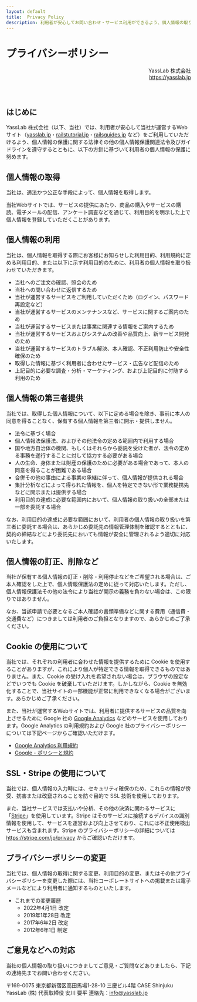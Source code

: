 ```yaml
---
layout: default
title:  Privacy Policy
description: 利用者が安心してお問い合わせ・サービス利用ができるよう、個人情報の取り扱い方（プライバシーポリシー）についてまとめているページです。
---
```


# プライバシーポリシー

<div align="right" style="padding-bottom: 40px;">
YassLab 株式会社<br>
<a href="https://yasslab.jp">https://yasslab.jp</a>
</div>

## はじめに

YassLab 株式会社（以下、当社）では、利用者が安心して当社が運営するWebサイト（<a href='/'>yasslab.jp</a>・<a href='https://railstutorial.jp/'>railstutorial.jp</a>・<a href='https://railsguides.jp/'>railsguides.jp</a> など）をご利用していただけるよう、個人情報の保護に関する法律その他の個人情報保護関連法令及びガイドラインを遵守するとともに、以下の方針に基づいて利用者の個人情報の保護に努めます。


## 個人情報の取得

当社は、適法かつ公正な手段によって、個人情報を取得します。

当社Webサイトでは、サービスの提供にあたり、商品の購入やサービスの購読、電子メールの配信、アンケート調査などを通じて、利用目的を明示した上で個人情報を登録していただくことがあります。


## 個人情報の利用

当社は、個人情報を取得する際にお客様にお知らせした利用目的、利用規約に定める利用目的、または以下に示す利用目的のために、利用者の個人情報を取り扱わせていただきます。

- 当社へのご注文の確認、照会のため
- 当社への問い合わせに返信するため
- 当社が運営するサービスをご利用していただくため（ログイン、パスワード再設定など）
- 当社が運営するサービスのメンテナンスなど、サービスに関するご案内のため
- 当社が運営するサービスまたは事業に関連する情報をご案内するため
- 当社が運営するサービスおよびシステムの改善や品質向上、新サービス開発のため
- 当社が運営するサービスのトラブル解決、本人確認、不正利用防止や安全性確保のため
- 取得した情報に基づく利用者に合わせたサービス・広告など配信のため
- 上記目的に必要な調査・分析・マーケティング、および上記目的に付随する利用のため


## 個人情報の第三者提供

当社では、取得した個人情報について、以下に定める場合を除き、事前に本人の同意を得ることなく、保有する個人情報を第三者に開示・提供しません。

- 法令に基づく場合
- 個人情報法保護法、およびその他法令の定める範囲内で利用する場合
- 国や地方自治体の機関、もしくはそれらから委託を受けた者が、法令の定める事務を遂行することに対して協力する必要がある場合
- 人の生命、身体または財産の保護のために必要がある場合であって、本人の同意を得ることが困難である場合
- 合併その他の事由による事業の承継に伴って、個人情報が提供される場合
- 集計分析などによって得られた情報を、個人を特定できない形で業務提携先などに開示または提供する場合
- 利用目的の達成に必要な範囲内において、個人情報の取り扱いの全部または一部を委託する場合

なお、利用目的の達成に必要な範囲において、利用者の個人情報の取り扱いを第三者に委託する場合は、あらかじめ委託先の情報管理体制を確認するとともに、契約の締結などにより委託先においても情報が安全に管理されるよう適切に対応いたします。


## 個人情報の訂正、削除など

当社が保有する個人情報の訂正・削除・利用停止などをご希望される場合は、ご本人確認をした上で、個人情報保護法の定めに従って対応いたします。ただし、個人情報保護法その他の法令により当社が開示の義務を負わない場合は、この限りではありません。

なお、当該申請で必要となるご本人確認の書類準備などに関する費用（通信費・交通費など）につきましては利用者のご負担となりますので、あらかじめご了承ください。


## Cookie の使用について

当社では、それぞれの利用者に合わせた情報を提供するために Cookie を使用することがありますが、これにより個人が特定できる情報を取得できるものではありません。また、Cookie の受け入れを希望されない場合は、ブラウザの設定などでいつでも Cookie を破棄していただけます。しかしながら、Cookie を無効化することで、当社サイトの一部機能が正常に利用できなくなる場合がございます。あらかじめご了承ください。

また、当社が運営するWebサイトでは、利用者に提供するサービスの品質を向上させるために Google 社の [Google Analytics](https://marketingplatform.google.com/intl/ja/about/analytics/) などのサービスを使用しております。Google Analytics の利用規約および Google 社のプライバシーポリシーについては下記ページからご確認いただけます。

- [Google Analytics 利用規約](https://marketingplatform.google.com/about/analytics/terms/jp/)
- [Google - ポリシーと規約](https://policies.google.com/?hl=ja)


## SSL・Stripe の使用について

当社では、個人情報の入力時には、セキュリティ確保のため、これらの情報が傍受、妨害または改竄されることを防ぐ目的で SSL 技術を使用しております。

また、当社サービスでは支払いや分析、その他の決済に関わるサービスに「<a href='https://stripe.com/jp'>Stripe</a>」を使用しています。Stripe はそのサービスに接続するデバイスの識別情報を使用して、サービスを運営および向上させており、これには不正使用検出サービスも含まれます。Stripe のプライバシーポリシーの詳細については <a href='https://stripe.com/jp/privacy'>https://stripe.com/jp/privacy</a> からご確認いただけます。


## プライバシーポリシーの変更

当社では、個人情報の取得に関する変更、利用目的の変更、またはその他プライバシーポリシーを変更した際には、当社コーポレートサイトへの掲載または電子メールなどにより利用者に通知するものといたします。

- これまでの変更履歴
  - 2022年4月1日 改定
  - 2019年1年28日 改定
  - 2017年6年2日 改定
  - 2012年6年1日 制定

## ご意見などへの対応

当社の個人情報の取り扱いにつきましてご意見・ご質問などありましたら、下記の連絡先までお問い合わせください。

〒169-0075 東京都新宿区高田馬場1-28-10 三慶ビル4階 CASE Shinjuku
YassLab (株) 代表取締役 安川 要平
連絡先：info@yasslab.jp

<br><br>

<div id="contact"></div>
